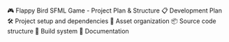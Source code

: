 🎮 Flappy Bird SFML Game - Project Plan & Structure
📋 Development Plan
🛠️ Project setup and dependencies
🎨 Asset organization
📦 Source code structure
🔧 Build system
📝 Documentation


